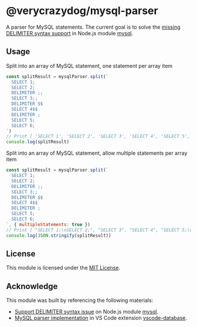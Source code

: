 # @verycrazydog/mysql-parser
A parser for MySQL statements. The current goal is to solve the [missing DELIMITER syntax support][1]
in Node.js module [mysql][mysqljs/mysql].


## Usage
Split into an array of MySQL statement, one statement per array item
```js
const splitResult = mysqlParser.split(`
  SELECT 1;
  SELECT 2;
  DELIMITER ;;
  SELECT 3;;
  DELIMITER $$
  SELECT 4$$
  DELIMITER ;
  SELECT 5;
  SELECT 6;
`)
// Print [ 'SELECT 1', 'SELECT 2', 'SELECT 3', 'SELECT 4', 'SELECT 5', 'SELECT 6' ]
console.log(splitResult)
```

Split into an array of MySQL statement, allow multiple statements per array item
```js
const splitResult = mysqlParser.split(`
  SELECT 1;
  SELECT 2;
  DELIMITER ;;
  SELECT 3;;
  DELIMITER $$
  SELECT 4$$
  DELIMITER ;
  SELECT 5;
  SELECT 6;
`, { multipleStatements: true })
// Print [ "SELECT 1;\nSELECT 2;", "SELECT 3", "SELECT 4", "SELECT 5;\nSELECT 6;" ]
console.log(JSON.stringify(splitResult))
```


## License
This module is licensed under the [MIT License](./LICENSE).


## Acknowledge
This module was built by referencing the following materials:
- [Support DELIMITER syntax issue][1] on Node.js module [mysql][mysqljs/mysql].
- [MySQL parser implementation][2] in VS Code extension [vscode-database].



[1]: https://github.com/mysqljs/mysql/issues/1683
[2]: https://github.com/Bajdzis/vscode-database/blob/1cbe33bd63330d08c931fc8ef46d199f0c8ae597/src/extension/engine/mysql-pass.ts
[mysqljs/mysql]: https://github.com/mysqljs/mysql
[vscode-database]: https://github.com/Bajdzis/vscode-database
